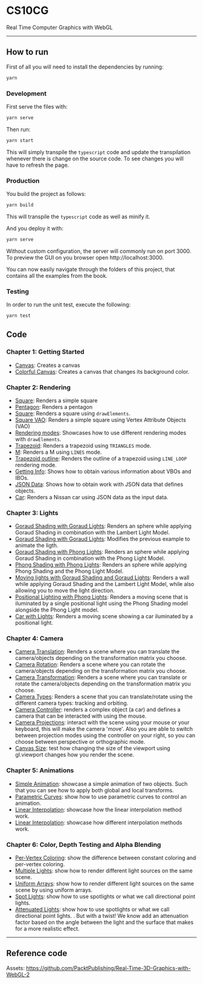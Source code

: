 # CS10CG

Real Time Computer Graphics with WebGL

---

## How to run

First of all you will need to install the dependencies by running:

```bash
yarn
```

### Development

First serve the files with:

```bash
yarn serve
```

Then run:

```bash
yarn start
```

This will simply transpile the `typescript` code and update the transpilation whenever there is change on the source code. To see changes you will have to refresh the page.

### Production

You build the project as follows:

```bash
yarn build
```

This will transpile the `typescript` code as well as minify it.

And you deploy it with:

```bash
yarn serve
```

Without custom configuration, the server will commonly run on port $3000$. To preview the GUI on you browser open http://localhost:3000.

You can now easily navigate through the folders of this project, that contains all the examples from the book.

### Testing

In order to run the unit test, execute the following:

```bash
yarn test
```

## Code

### Chapter 1: Getting Started

- [Canvas](./src/ch01/01/): Creates a canvas
- [Colorful Canvas](./src/ch01/01/): Creates a canvas that changes its background color.

### Chapter 2: Rendering

- [Square](./src/ch02/01/): Renders a simple square
- [Pentagon](./src/ch02/02/): Renders a pentagon
- [Square](./src/ch02/03/): Renders a square using `drawElements`.
- [Square VAO](./src/ch02/04/): Renders a simple square using Vertex Attribute Objects (VAO)
- [Rendering modes](./src/ch02/05/): Showcases how to use different rendering modes with `drawElements`.
- [Trapezoid](./src/ch02/06/): Renders a trapezoid using `TRIANGLES` mode.
- [M](./src/ch02/07/): Renders a M using `LINES` mode.
- [Trapezoid outline](./src/ch02/08/): Renders the outline of a trapezoid using `LINE_LOOP` rendering mode.
- [Getting Info](./src/ch02/09/): Shows how to obtain various information about VBOs and IBOs.
- [JSON Data](./src/ch02/10/): Shows how to obtain work with JSON data that defines objects.
- [Car](./src/ch02/11/): Renders a Nissan car using JSON data as the input data.

### Chapter 3: Lights

- [Goraud Shading with Goraud Lights](./src/ch03/01/): Renders an sphere while applying Goraud Shading in combination with the Lambert Light Model.
- [Goraud Shading with Goraud Lights](./src/ch03/02/): Modifies the previous example to animate the ligth.
- [Goraud Shading with Phong Lights](./src/ch03/03/): Renders an sphere while applying Goraud Shading in combination with the Phong Light Model.
- [Phong Shading with Phong Lights](./src/ch03/04/): Renders an sphere while applying Phong Shading and the Phong Light Model.
- [Moving lights with Goraud Shading and Goraud Lights](./src/ch03/05/): Renders a wall while applying Goraud Shading and the Lambert Light Model, while also allowing you to move the light direction.
- [Positional Lighting with Phong Lights](./src/ch03/06/): Renders a moving scene that is iluminated by a single positional light using the Phong Shading model alongside the Phong Light model.
- [Car with Lights](./src/ch03/07/): Renders a moving scene showing a car iluminated by a positional light.

### Chapter 4: Camera

- [Camera Translation](./src/ch04/01/): Renders a scene where you can translate the camera/objects depending on the transformation matrix you choose.
- [Camera Rotation](./src/ch04/02/): Renders a scene where you can rotate the camera/objects depending on the transformation matrix you choose.
- [Camera Transformation](./src/ch04/03/): Renders a scene where you can translate or rotate the camera/objects depending on the transformation matrix you choose.
- [Camera Types](./src/ch04/04/): Renders a scene that you can translate/rotate using the different camera types: tracking and orbiting.
- [Camera Controller](./src/ch04/05/): renders a complex object (a car) and defines a camera that can be interacted with using the mouse.
- [Camera Projections](./src/ch04/06/): interact with the scene using your mouse or your keyboard, this will make the camera 'move'. Also you are able to switch between projection modes using the controller on your right, so you can choose between perspective or orthographic mode.
- [Canvas Size](./src/ch04/07/): test how changing the size of the viewport using gl.viewport changes how you render the scene.

### Chapter 5: Animations

- [Simple Animation](./src/ch05/01/): showcase a simple animation of two objects. Such that you can see how to apply both global and local transforms.
- [Parametric Curves](./src/ch05/02/): show how to use parametric curves to control an animation.
- [Linear Interpolation](./src/ch05/03/): showcase how the linear interpolation method work.
- [Linear Interpolation](./src/ch05/04/): showcase how different interpolation methods work.

### Chapter 6: Color, Depth Testing and Alpha Blending

- [Per-Vertex Coloring](./src/ch06/01/): show the difference between constant coloring and per-vertex coloring.
- [Multiple Lights](./src/ch06/02/): show how to render different light sources on the same scene.
- [Uniform Arrays](./src/ch06/03/): show how to render different light sources on the same scene by using uniform arrays.
- [Spot Lights](./src/ch06/04/): show how to use spotlights or what we call directional point lights.
- [Attenuated Lights](./src/ch06/05/): show how to use spotlights or what we call directional point lights. . But with a twist! We know add an attenuation factor based on the angle between the light and the surface that makes for a more realistic effect.

---

## Reference code

Assets: https://github.com/PacktPublishing/Real-Time-3D-Graphics-with-WebGL-2
